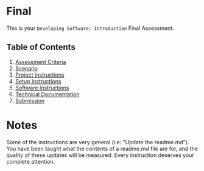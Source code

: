 # Final

This is your `Developing Software: Introduction` Final Assessment.

## Table of Contents

  1. [Assessment Criteria](./criteria)
  2. [Scenario](./scenario)
  2. [Project Instructions](./project-instructions)
  3. [Setup Instructions](./setup-instructions)
  4. [Software Instructions](./software-instructions)
  5. [Technical Documentation](./documentation)
  4. [Submission](./submission)

# Notes
Some of the instructions are very general (i.e: "Update the readme.md"). You have been taught what the contents of a readme.md file are for, and the quality of these updates will be measured. Every instruction deserves your complete attention.